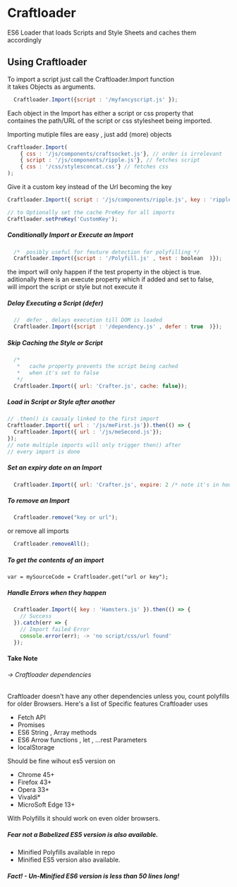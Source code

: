 # Craftloader
ES6 Loader that loads Scripts and Style Sheets and caches them accordingly 


## Using Craftloader    

To import a script just call the Craftloader.Import function    
it takes Objects as arguments.    

``` javascript
  Craftloader.Import({script : '/myfancyscript.js' });
```    
Each object in the Import has either a script or css property that    
containes the path/URL of the script or css stylesheet being imported.    

Importing mutiple files are easy , just add (more) objects
``` javascript
Craftloader.Import(
    { css : '/js/components/craftsocket.js'}, // order is irrelevant
    { script : '/js/components/ripple.js'}, // fetches script 
    { css : '/css/stylesconcat.css'} // fetches css 
);

```

Give it a custom key instead of the Url becoming the key

``` javascript
Craftloader.Import({ script : '/js/components/ripple.js', key : 'rippler'});

// to Optionally set the cache PreKey for all imports 
Craftloader.setPreKey('CustomKey');

```

##### Conditionally Import or Execute an Import

``` javascript
  /*  posibly useful for feuture detection for polyfilling */
  Craftloader.Import({script : '/Polyfill.js' , test : boolean  )});
``` 
the import will only happen if the test property in the object is true.      
aditionally there is an execute property which if added and set to false,    
will import the script or style but not execute it    

##### Delay Executing a Script (defer)

``` javascript
  //  defer , delays execution till DOM is loaded
  Craftloader.Import({script : '/dependency.js' , defer : true  )});
``` 

##### Skip Caching the Style or Script

``` javascript
  /* 
   *   cache property prevents the script being cached 
   *   when it's set to false 
   */
  Craftloader.Import({ url: 'Crafter.js', cache: false});
```

##### Load in Script or Style after another    

``` javascript
// .then() is causaly linked to the first import
Craftloader.Import({ url : '/js/meFirst.js'}).then(() => {
  Craftloader.Import({ url : '/js/meSecond.js'});
});
// note multiple imports will only trigger then() after 
// every import is done
```

##### Set an expiry date on an Import

``` javascript
  Craftloader.Import({ url: 'Crafter.js', expire: 2 /* note it's in hours */});
```

##### To remove an Import

``` javascript
  Craftloader.remove("key or url");
```
or remove all imports 

``` javascript
  Craftloader.removeAll();
```

##### To get the contents of an import

`var = mySourceCode = Craftloader.get("url or key");`

##### Handle Errors when they happen

``` javascript
  Craftloader.Import({ key : 'Hamsters.js' }).then(() => {
    // Success
  }).catch(err => {
    // Import failed Error
    console.error(err); -> 'no script/css/url found'
  });
```
#### Take Note
###### -> Craftloader dependencies
  Craftloader doesn't have any other dependencies unless you,
  count polyfills for older Browsers.
  Here's a list of Specific features Craftloader uses
  * Fetch API
  * Promises
  * ES6 String , Array methods
  * ES6 Arrow functions , let , ...rest Parameters
  * localStorage

Should be fine wihout es5 version on 
* Chrome 45+
* Firefox 43+
* Opera 33+
* Vivaldi*
* MicroSoft Edge 13+

With Polyfills it should work on even older browsers.


##### Fear not a Babelized ES5 version is also available.
* Minified Polyfills available in repo
* Minified ES5 version also available.

##### Fact! - Un-Minified ES6 version is less than 50 lines long!


